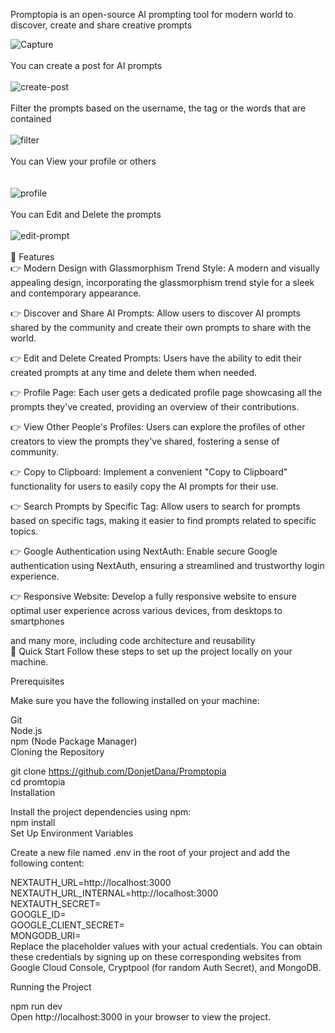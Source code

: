 Promptopia is an open-source AI prompting tool for modern world to discover, create and share creative prompts

![Capture](https://github.com/user-attachments/assets/ee5bf719-7eef-4cdd-b7da-aa0b17f794c8)
<br />
<br />
You can create a post for AI prompts
<br />
<br />
![create-post](https://github.com/user-attachments/assets/17fcc85f-6563-4f80-87a7-555b4093dfb2)
<br />
<br />
Filter the prompts based on the username, the tag or the words that are contained
<br />
<br />
![filter](https://github.com/user-attachments/assets/68260226-a5cc-44d0-8d38-20d41d3966f5)
<br />
<br />
You can View your  profile or others  
<br />
<br />
![profile](https://github.com/user-attachments/assets/84efb501-7902-4666-b7b7-5cc691b83c8d)
<br />
<br />
You can Edit and Delete the prompts
<br />
<br />
![edit-prompt](https://github.com/user-attachments/assets/0a7c7792-231b-4a90-9b05-7d9591c9ec28)
<br />
<br />
🔋 Features
<br />
👉 Modern Design with Glassmorphism Trend Style: A modern and visually appealing design, incorporating the glassmorphism trend style for a sleek and contemporary appearance.

👉 Discover and Share AI Prompts: Allow users to discover AI prompts shared by the community and create their own prompts to share with the world.

👉 Edit and Delete Created Prompts: Users have the ability to edit their created prompts at any time and delete them when needed.

👉 Profile Page: Each user gets a dedicated profile page showcasing all the prompts they've created, providing an overview of their contributions.

👉 View Other People's Profiles: Users can explore the profiles of other creators to view the prompts they've shared, fostering a sense of community.

👉 Copy to Clipboard: Implement a convenient "Copy to Clipboard" functionality for users to easily copy the AI prompts for their use.

👉 Search Prompts by Specific Tag: Allow users to search for prompts based on specific tags, making it easier to find prompts related to specific topics.

👉 Google Authentication using NextAuth: Enable secure Google authentication using NextAuth, ensuring a streamlined and trustworthy login experience.

👉 Responsive Website: Develop a fully responsive website to ensure optimal user experience across various devices, from desktops to smartphones

and many more, including code architecture and reusability
<br />
🤸 Quick Start
Follow these steps to set up the project locally on your machine.

Prerequisites

Make sure you have the following installed on your machine:

Git
<Br />
Node.js
<Br />
npm (Node Package Manager)
<Br />
Cloning the Repository
<Br />

git clone https://github.com/DonjetDana/Promptopia
<Br />
cd promtopia
<Br />
Installation

Install the project dependencies using npm:
<Br />
npm install
<Br />
Set Up Environment Variables

Create a new file named .env in the root of your project and add the following content:

NEXTAUTH_URL=http://localhost:3000
<br />
NEXTAUTH_URL_INTERNAL=http://localhost:3000
<br />
NEXTAUTH_SECRET=
<br />
GOOGLE_ID=
<br />
GOOGLE_CLIENT_SECRET=
<br />
MONGODB_URI=
<br />
Replace the placeholder values with your actual credentials. You can obtain these credentials by signing up on these corresponding websites from Google Cloud Console, Cryptpool (for random Auth Secret), and MongoDB.

Running the Project

npm run dev
<Br />
Open http://localhost:3000 in your browser to view the project.

